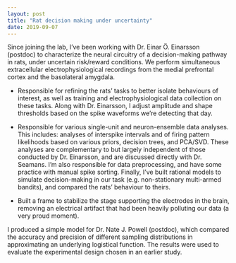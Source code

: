 ```yaml
---
layout: post
title: "Rat decision making under uncertainty"
date: 2019-09-07
---
```


Since joining the lab, I’ve been working with Dr. Einar Ö. Einarsson (postdoc) to characterize the neural circuitry of a decision-making pathway in rats, under uncertain risk/reward conditions. We perform simultaneous extracellular electrophysiological recordings from the medial prefrontal cortex and the basolateral amygdala. 

- Responsible for refining the rats’ tasks to better isolate behaviours of interest, as well as training and electrophysiological data collection on these tasks. Along with Dr. Einarsson, I adjust amplitude and shape thresholds based on the spike waveforms we’re detecting that day.

- Responsible for various single-unit and neuron-ensemble data analyses. This includes: analyses of interspike intervals and of firing pattern likelihoods based on various priors, decision trees, and PCA/SVD. These analyses are complementary to but largely independent of those conducted by Dr. Einarsson, and are discussed directly with Dr. Seamans. I’m also responsible for data preprocessing, and have some practice with manual spike sorting. Finally, I’ve built rational models to simulate decision-making in our task (e.g. non-stationary multi-armed bandits), and compared the rats’ behaviour to theirs.

- Built a frame to stabilize the stage supporting the electrodes in the brain, removing an electrical artifact that had been heavily polluting our data (a very proud moment).

I produced a simple model for Dr. Nate J. Powell (postdoc), which compared the accuracy and precision of different sampling distributions in approximating an underlying logistical function. The results were used to evaluate the experimental design chosen in an earlier study.
